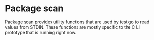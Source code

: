 # Package scan

Package scan provides utility functions that are used by test.go to read values from STDIN. These functions are mostly specific to the C LI prototype that is running right now.
